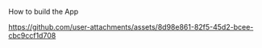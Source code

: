 How to build the App

https://github.com/user-attachments/assets/8d98e861-82f5-45d2-bcee-cbc9ccf1d708

